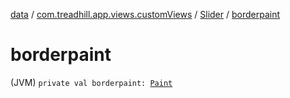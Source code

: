 [data](../../index.md) / [com.treadhill.app.views.customViews](../index.md) / [Slider](index.md) / [borderpaint](./borderpaint.md)

# borderpaint

(JVM) `private val borderpaint: `[`Paint`](https://developer.android.com/reference/android/graphics/Paint.html)